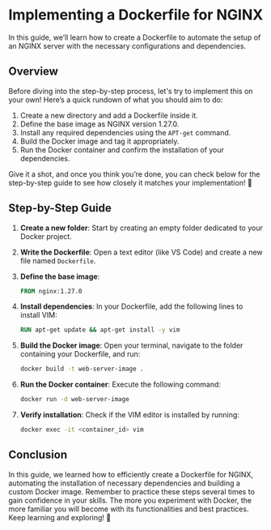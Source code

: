 # Implementing a Dockerfile for NGINX

In this guide, we’ll learn how to create a Dockerfile to automate the setup of an NGINX server with the necessary configurations and dependencies.

## Overview

Before diving into the step-by-step process, let's try to implement this on your own! Here’s a quick rundown of what you should aim to do:

1. Create a new directory and add a Dockerfile inside it.
2. Define the base image as NGINX version 1.27.0.
3. Install any required dependencies using the `APT-get` command.
4. Build the Docker image and tag it appropriately.
5. Run the Docker container and confirm the installation of your dependencies.

Give it a shot, and once you think you’re done, you can check below for the step-by-step guide to see how closely it matches your implementation! 🚀

## Step-by-Step Guide

1. **Create a new folder**: Start by creating an empty folder dedicated to your Docker project.
2. **Write the Dockerfile**: Open a text editor (like VS Code) and create a new file named `Dockerfile`.

3. **Define the base image**:

   ```dockerfile
   FROM nginx:1.27.0
   ```

4. **Install dependencies**: In your Dockerfile, add the following lines to install VIM:

   ```dockerfile
   RUN apt-get update && apt-get install -y vim
   ```

5. **Build the Docker image**: Open your terminal, navigate to the folder containing your Dockerfile, and run:

   ```bash
   docker build -t web-server-image .
   ```

6. **Run the Docker container**: Execute the following command:

   ```bash
   docker run -d web-server-image
   ```

7. **Verify installation**: Check if the VIM editor is installed by running:
   ```bash
   docker exec -it <container_id> vim
   ```

## Conclusion

In this guide, we learned how to efficiently create a Dockerfile for NGINX, automating the installation of necessary dependencies and building a custom Docker image. Remember to practice these steps several times to gain confidence in your skills. The more you experiment with Docker, the more familiar you will become with its functionalities and best practices. Keep learning and exploring! 🌟
